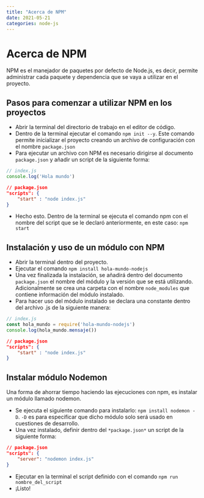 ```yaml
---
title: "Acerca de NPM"
date: 2021-05-21
categories: node-js
---
```


# Acerca de NPM
NPM es el manejador de paquetes por defecto de Node.js, es decir, permite administrar cada paquete y dependencia que se vaya a utilizar en el proyecto.

## Pasos para comenzar a utilizar NPM en los proyectos
- Abrir la terminal del directorio de trabajo en el editor de código.
- Dentro de la terminal ejecutar el comando `npm init --y`. Este comando permite inicializar el proyecto creando un archivo de configuración con el nombre `package.json`
- Para ejecutar un archivo con NPM es necesario dirigirse al documento `package.json` y añadir un script de la siguiente forma:

````js
// index.js
console.log('Hola mundo')
````

````json
// package.json
"scripts": {
    "start" : "node index.js"
}
````

- Hecho esto. Dentro de la terminal se ejecuta el comando npm con el nombre del script que se le declaró anteriormente, en este caso: `npm start`

## Instalación y uso de un módulo con NPM
- Abrir la terminal dentro del proyecto.
- Ejecutar el comando `npm install hola-mundo-nodejs`
- Una vez finalizada la instalación, se añadirá dentro del documento `package.json` el nombre del módulo y la versión que se está utilizando. Adicionalmente se crea una carpeta con el nombre `node_modules` que contiene información del módulo instalado.
- Para hacer uso del módulo instalado se declara una constante dentro del archivo .js de la siguiente manera:

````js
// index.js
const hola_mundo = require('hola-mundo-nodejs')
console.log(hola_mundo.mensaje())
````

````json
// package.json
"scripts": {
    "start" : "node index.js"
}
````

## Instalar módulo Nodemon
Una forma de ahorrar tiempo haciendo las ejecuciones con npm, es instalar un módulo llamado nodemon.
- Se ejecuta el siguiente comando para instalarlo: `npm install nodemon -D`. `-D` es para especificar que dicho módulo solo será usado en cuestiones de desarrollo.
- Una vez instalado, definir dentro del `*package.json*` un script de la siguiente forma:

````json
// package.json
"scripts": {
    "server": "nodemon index.js"
}
````

- Ejecutar en la terminal el script definido con el comando `npm run nombre_del_script`
- ¡Listo!